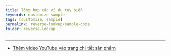 ```yaml
---
title: Tổng hợp các ví dụ tuỳ biến
keywords: customize sample
tags: [customize, sample]
permalink: reverse-lookup/sample-code
folder: reverse-lookup
---
```


---

- [Thêm video YouTube vào trang chi tiết sản phẩm](/reverse-lookup/sample-code/add-youtube-to-product-detail)
